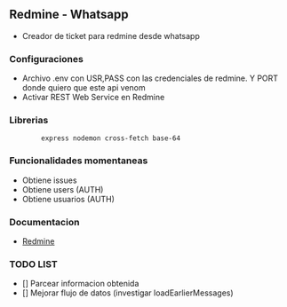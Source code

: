## Redmine - Whatsapp

- Creador de ticket para redmine desde whatsapp

### Configuraciones

- Archivo .env con USR,PASS con las credenciales de redmine. Y PORT donde quiero que este api venom 
- Activar REST Web Service en Redmine

### Librerias

            express nodemon cross-fetch base-64

### Funcionalidades momentaneas

- Obtiene issues
- Obtiene users (AUTH)
- Obtiene usuarios (AUTH)

### Documentacion

- [Redmine](https://www.redmine.org/projects/redmine/wiki/rest_api)

### TODO LIST

- [] Parcear informacion obtenida
- [] Mejorar flujo de datos (investigar loadEarlierMessages)